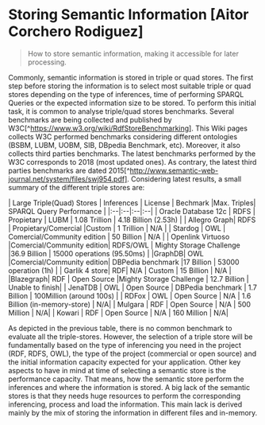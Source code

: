 # Storing Semantic Information [Aitor Corchero Rodiguez]
> How to store semantic information, making it accessible for later processing.

Commonly, semantic information is stored in triple or quad stores. The first step before storing the information is to select most suitable triple or quad stores depending on the type of inferences, time of performing SPARQL Queries or the expected  information size to be stored. To perform this initial task, it is common to analyse triple/quad stores benchmarks. Several benchmarks are being collected and published by W3C[^https://www.w3.org/wiki/RdfStoreBenchmarking]. This Wiki pages collects W3C performed benchmarks considering different ontologies (BSBM, LUBM, UOBM, SIB, DBpedia Benchmark, etc). Moreover, it also collects third parties benchmarks. The latest benchmarks performed by the W3C corresponds to 2018 (most updated ones). As contrary, the latest third parties benchmarks are dated 2015[^http://www.semantic-web-journal.net/system/files/swj954.pdf]. Considering latest results, a small summary of the different triple stores are: 

| Large Triple(Quad) Stores | Inferences | License | Bechmark |Max. Triples| SPARQL Query Performance |
|:--|:--|:--|:--|
| Oracle Database 12c | RDFS | Propietary | LUBM | 1.08 Trillion | 4.18 Billion (2.53h) |
| Allegro Graph| RDFS | Propietary/Comercial |Custom | 1 Trillion | N/A |
| Stardog | OWL | Comercial/Community edition | 50 Billion | N/A |
| Openlink Virtuoso |Comercial/Community edition| RDFS/OWL | Mighty Storage Challenge |36.9 Billion | 15000 operations (95.50ms) |
|GraphDB| OWL |Comercial/Community edition| DBPedia benchmark |17 Billion | 53000 operation (1h) |
| Garlik 4 store| RDF| N/A | Custom | 15 Billion | N/A |
|Blazegraph| RDF | Open Source |Mighty Storage Challenge | 12.7 Billion | Unable to finish|
| JenaTDB | OWL | Open Source | DBPedia benchmark | 1.7 Billion | 100Million (around 100s) |
| RDFox | OWL | Open Source | N/A | 1.6 Billion (in-memory-store) | N/A|
| Mulgara | RDF | Open Source | N/A | 500 Million | N/A|
| Kowari | RDF | Open Source | N/A | 160 Million | N/A|

As depicted in the previous table, there is no common benchmark to evaluate all the triple-stores. However, the selection of a triple store will be fundamentally based on the type of inferencing you need in the project (RDF, RDFS, OWL), the type of the project (commercial or open source) and the initial information capacity expected for your application. Other key aspects to have in mind at time of selecting a semantic store is the performance capacity. That means, how the semantic store perform the inferences and where the information is stored. A big lack of the semantic stores is that they needs huge resources to perform the corresponding inferencing, process and load the information. This main lack is derived mainly by the mix of storing the information in different files and in-memory. 
